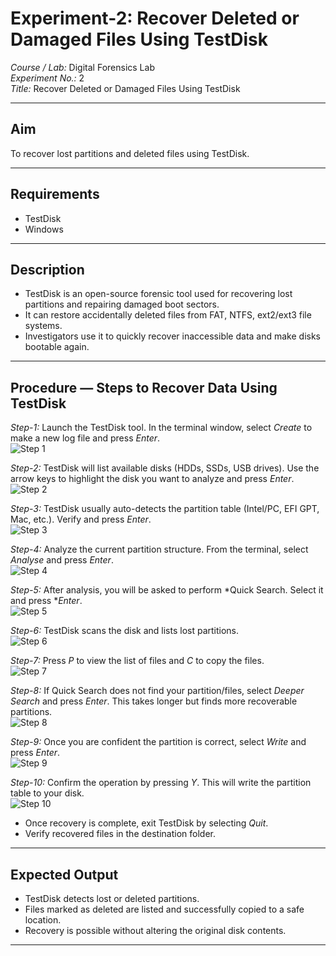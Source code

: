 # Experiment-2: Recover Deleted or Damaged Files Using TestDisk

*Course / Lab:* Digital Forensics Lab  
*Experiment No.:* 2  
*Title:* Recover Deleted or Damaged Files Using TestDisk  

---

## Aim
To recover lost partitions and deleted files using TestDisk.

---

## Requirements
- TestDisk  
- Windows  

---

## Description
- TestDisk is an open-source forensic tool used for recovering lost partitions and repairing damaged boot sectors.  
- It can restore accidentally deleted files from FAT, NTFS, ext2/ext3 file systems.  
- Investigators use it to quickly recover inaccessible data and make disks bootable again.  

---

## Procedure — Steps to Recover Data Using TestDisk

*Step-1:* Launch the TestDisk tool. In the terminal window, select *Create* to make a new log file and press *Enter*.  
![Step 1](images/exp2-step1.png)

*Step-2:* TestDisk will list available disks (HDDs, SSDs, USB drives). Use the arrow keys to highlight the disk you want to analyze and press *Enter*.  
![Step 2](images/exp2-step2.png)

*Step-3:* TestDisk usually auto-detects the partition table (Intel/PC, EFI GPT, Mac, etc.). Verify and press *Enter*.  
![Step 3](images/exp2-step3.png)

*Step-4:* Analyze the current partition structure. From the terminal, select *Analyse* and press *Enter*.  
![Step 4](images/exp2-step4.png)

*Step-5:* After analysis, you will be asked to perform *Quick Search. Select it and press **Enter*.  
![Step 5](images/exp2-step5.png)

*Step-6:* TestDisk scans the disk and lists lost partitions.  
![Step 6](images/exp2-step6.png)

*Step-7:* Press *P* to view the list of files and *C* to copy the files.  
![Step 7](images/exp2-step7.png)

*Step-8:* If Quick Search does not find your partition/files, select *Deeper Search* and press *Enter*. This takes longer but finds more recoverable partitions.  
![Step 8](images/exp2-step8.png)

*Step-9:* Once you are confident the partition is correct, select *Write* and press *Enter*.  
![Step 9](images/exp2-step9.png)

*Step-10:* Confirm the operation by pressing *Y*. This will write the partition table to your disk.  
![Step 10](images/exp2-step10.png)

- Once recovery is complete, exit TestDisk by selecting *Quit*.  
- Verify recovered files in the destination folder.  

---

## Expected Output
- TestDisk detects lost or deleted partitions.  
- Files marked as deleted are listed and successfully copied to a safe location.  
- Recovery is possible without altering the original disk contents.  

---
